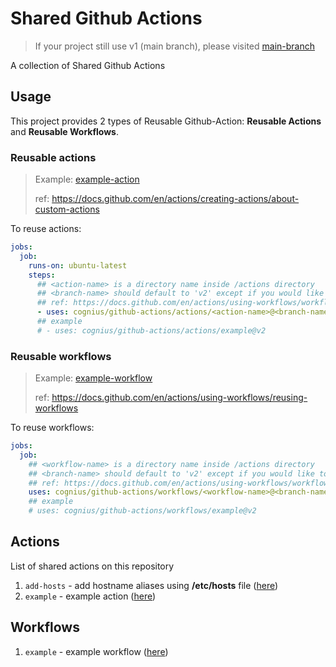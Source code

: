 # Shared Github Actions

> If your project still use v1 (main branch),
> please visited [main-branch](https://github.com/cognius/github-actions/tree/main)

A collection of Shared Github Actions

## Usage

This project provides 2 types of Reusable Github-Action:
**Reusable Actions** and **Reusable Workflows**.

### Reusable actions

> Example: [example-action][example-action-path]
> 
> ref: https://docs.github.com/en/actions/creating-actions/about-custom-actions

To reuse actions:

```yaml
jobs:
  job:
    runs-on: ubuntu-latest
    steps:
      ## <action-name> is a directory name inside /actions directory
      ## <branch-name> should default to 'v2' except if you would like to test your working actions
      ## ref: https://docs.github.com/en/actions/using-workflows/workflow-syntax-for-github-actions#example-using-a-public-action-in-a-subdirectory
      - uses: cognius/github-actions/actions/<action-name>@<branch-name>
      ## example
      # - uses: cognius/github-actions/actions/example@v2
```

### Reusable workflows

> Example: [example-workflow][example-workflow-path]
> 
> ref: https://docs.github.com/en/actions/using-workflows/reusing-workflows

To reuse workflows:

```yaml
jobs:
  job:
    ## <workflow-name> is a directory name inside /actions directory
    ## <branch-name> should default to 'v2' except if you would like to test your working actions
    ## ref: https://docs.github.com/en/actions/using-workflows/workflow-syntax-for-github-actions#jobsjob_iduses
    uses: cognius/github-actions/workflows/<workflow-name>@<branch-name>
    ## example
    # uses: cognius/github-actions/workflows/example@v2
```

## Actions

List of shared actions on this repository

1. `add-hosts` - add hostname aliases using **/etc/hosts** file ([here][add-hosts-action-path])
2. `example` - example action ([here][example-action-path])

[add-hosts-action-path]: ./actions/add-hosts/README.md
[example-action-path]: ./actions/example/README.md

## Workflows

1. `example` - example workflow ([here][example-workflow-path])

[example-workflow-path]: ./workflows/example/README.md
